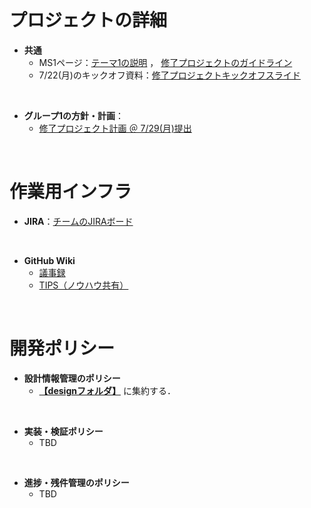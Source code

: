 # プロジェクトの詳細

- **共通**
    - MS1ページ：[テーマ1の説明](https://app.ms1.com/academy/1BYJipoSWFWcxfxUIoruQ6/4NBJkylZbtUd6Wxtpw4nbE/5VDANh8J5d2NltgkZUPyTk/2f4kqS0Gcl75ANeD8HK9bv/1XS6qWijKAPuZWKx9kY0K8) ， [修了プロジェクトのガイドライン](https://app.ms1.com/academy/1BYJipoSWFWcxfxUIoruQ6/4NBJkylZbtUd6Wxtpw4nbE/5VDANh8J5d2NltgkZUPyTk/5pbSGNRYpiaKlCctj9PaET/jBpJOZ9FVVT7qyahWPMEk)
    - 7/22(月)のキックオフ資料：[修了プロジェクトキックオフスライド](https://toyotaglobal.enterprise.slack.com/files/U04M3KX6CP2/F07DGHBRMDJ/____________________________________________________________.pdf)
<br>

- **グループ1の方針・計画**：
    - [修了プロジェクト計画 ＠ 7/29(月)提出](./doc/240729_修了プロジェクト計画.md)
<br>

# 作業用インフラ
- **JIRA**：[チームのJIRAボード](https://rhdojo.atlassian.net/jira/software/projects/PCPG/boards/2)
<br>

- **GitHub Wiki**
    - [議事録](https://github.com/rhashimoto777/python-capstone-project/wiki/%E3%83%81%E3%83%BC%E3%83%A0%E5%86%85%E8%AD%B0%E4%BA%8B%E9%8C%B2)
    - [TIPS（ノウハウ共有）](https://github.com/rhashimoto777/python-capstone-project/wiki/TIPS%EF%BC%88%E3%83%8E%E3%82%A6%E3%83%8F%E3%82%A6%E5%85%B1%E6%9C%89%EF%BC%89)
<br>

# 開発ポリシー
- **設計情報管理のポリシー**
    - **[【designフォルダ】](./design/)** に集約する．
<br>

- **実装・検証ポリシー**
    - TBD
<br>

- **進捗・残件管理のポリシー**
    - TBD